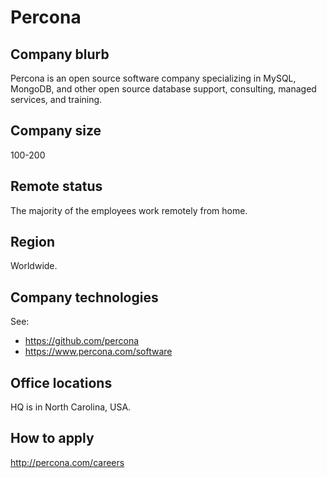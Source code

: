 # Percona

## Company blurb

Percona is an open source software company specializing in MySQL, MongoDB, and other open source database support, consulting, managed services, and training.

## Company size

100-200

## Remote status

The majority of the employees work remotely from home.

## Region

Worldwide.

## Company technologies

See:

- https://github.com/percona
- https://www.percona.com/software

## Office locations

HQ is in North Carolina, USA.

## How to apply

http://percona.com/careers
